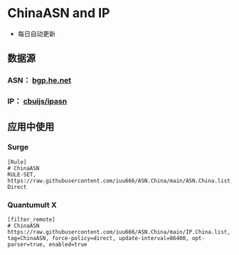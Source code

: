 # ChinaASN and IP
- 每日自动更新  


## 数据源
### ASN： [bgp.he.net](https://bgp.he.net/country/CN)

### IP： [cbuijs/ipasn](https://github.com/cbuijs/ipasn)  


## 应用中使用
### Surge
```
[Rule]
# ChinaASN
RULE-SET, https://raw.githubusercontent.com/iuu666/ASN.China/main/ASN.China.list, Direct
```

### Quantumult X
```
[filter_remote]
# ChinaASN
https://raw.githubusercontent.com/iuu666/ASN.China/main/IP.China.list, tag=ChinaASN, force-policy=direct, update-interval=86400, opt-parser=true, enabled=true
```
